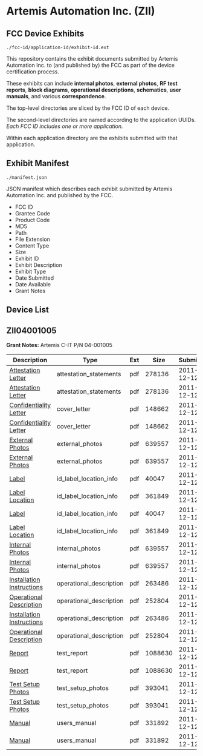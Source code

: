 # Artemis Automation Inc. (ZII)
## FCC Device Exhibits

```
./fcc-id/application-id/exhibit-id.ext
```

This repository contains the exhibit documents submitted by Artemis Automation Inc. to (and published by) the FCC as part of the device certification process.

These exhibits can include **internal photos**, **external photos**, **RF test reports**, **block diagrams**, **operational descriptions**, **schematics**, **user manuals**, and various **correspondence**.

The top-level directories are sliced by the FCC ID of each device.

The second-level directories are named according to the application UUIDs. *Each FCC ID includes one or more application.*

Within each application directory are the exhibits submitted with that application. 

## Exhibit Manifest

```
./manifest.json
```

JSON manifest which describes each exhibit submitted by Artemis Automation Inc. and published by the FCC.

- FCC ID
- Grantee Code
- Product Code
- MD5
- Path
- File Extension
- Content Type
- Size
- Exhibit ID
- Exhibit Description
- Exhibit Type
- Date Submitted
- Date Available
- Grant Notes

## Device List
## ZII04001005
**Grant Notes:** Artemis C-IT P/N 04-001005

| Description | Type | Ext | Size | Submitted | Available |
| ----------- | ---- | --- | ---- | --------- | --------- |
| [Attestation Letter](ZII04001005/4c181572303d5ffedc821af26604e5ed/1600718.pdf) | attestation_statements | pdf | 278136 | 2011-12-12 | 2011-12-12 |
| [Attestation Letter](ZII04001005/4c181572303d5ffedc821af26604e5ed/1600718.pdf) | attestation_statements | pdf | 278136 | 2011-12-12 | 2011-12-12 |
| [Confidentiality Letter](ZII04001005/4c181572303d5ffedc821af26604e5ed/1600716.pdf) | cover_letter | pdf | 148662 | 2011-12-12 | 2011-12-12 |
| [Confidentiality Letter](ZII04001005/4c181572303d5ffedc821af26604e5ed/1600716.pdf) | cover_letter | pdf | 148662 | 2011-12-12 | 2011-12-12 |
| [External Photos](ZII04001005/4c181572303d5ffedc821af26604e5ed/1600717.pdf) | external_photos | pdf | 639557 | 2011-12-12 | 2011-12-12 |
| [External Photos](ZII04001005/4c181572303d5ffedc821af26604e5ed/1600717.pdf) | external_photos | pdf | 639557 | 2011-12-12 | 2011-12-12 |
| [Label](ZII04001005/4c181572303d5ffedc821af26604e5ed/1600720.pdf) | id_label_location_info | pdf | 40047 | 2011-12-12 | 2011-12-12 |
| [Label Location](ZII04001005/4c181572303d5ffedc821af26604e5ed/1600721.pdf) | id_label_location_info | pdf | 361849 | 2011-12-12 | 2011-12-12 |
| [Label](ZII04001005/4c181572303d5ffedc821af26604e5ed/1600720.pdf) | id_label_location_info | pdf | 40047 | 2011-12-12 | 2011-12-12 |
| [Label Location](ZII04001005/4c181572303d5ffedc821af26604e5ed/1600721.pdf) | id_label_location_info | pdf | 361849 | 2011-12-12 | 2011-12-12 |
| [Internal Photos](ZII04001005/4c181572303d5ffedc821af26604e5ed/1600717.pdf) | internal_photos | pdf | 639557 | 2011-12-12 | 2012-01-26 |
| [Internal Photos](ZII04001005/4c181572303d5ffedc821af26604e5ed/1600717.pdf) | internal_photos | pdf | 639557 | 2011-12-12 | 2012-01-26 |
| [Installation Instructions](ZII04001005/4c181572303d5ffedc821af26604e5ed/1600714.pdf) | operational_description | pdf | 263486 | 2011-12-12 | 2011-12-12 |
| [Operational Description](ZII04001005/4c181572303d5ffedc821af26604e5ed/1600723.pdf) | operational_description | pdf | 252804 | 2011-12-12 | 2011-12-12 |
| [Installation Instructions](ZII04001005/4c181572303d5ffedc821af26604e5ed/1600714.pdf) | operational_description | pdf | 263486 | 2011-12-12 | 2011-12-12 |
| [Operational Description](ZII04001005/4c181572303d5ffedc821af26604e5ed/1600723.pdf) | operational_description | pdf | 252804 | 2011-12-12 | 2011-12-12 |
| [Report](ZII04001005/4c181572303d5ffedc821af26604e5ed/1600713.pdf) | test_report | pdf | 1088630 | 2011-12-12 | 2011-12-12 |
| [Report](ZII04001005/4c181572303d5ffedc821af26604e5ed/1600713.pdf) | test_report | pdf | 1088630 | 2011-12-12 | 2011-12-12 |
| [Test Setup Photos](ZII04001005/4c181572303d5ffedc821af26604e5ed/1600725.pdf) | test_setup_photos | pdf | 393041 | 2011-12-12 | 2011-12-12 |
| [Test Setup Photos](ZII04001005/4c181572303d5ffedc821af26604e5ed/1600725.pdf) | test_setup_photos | pdf | 393041 | 2011-12-12 | 2011-12-12 |
| [Manual](ZII04001005/4c181572303d5ffedc821af26604e5ed/1600722.pdf) | users_manual | pdf | 331892 | 2011-12-12 | 2012-01-26 |
| [Manual](ZII04001005/4c181572303d5ffedc821af26604e5ed/1600722.pdf) | users_manual | pdf | 331892 | 2011-12-12 | 2012-01-26 |
